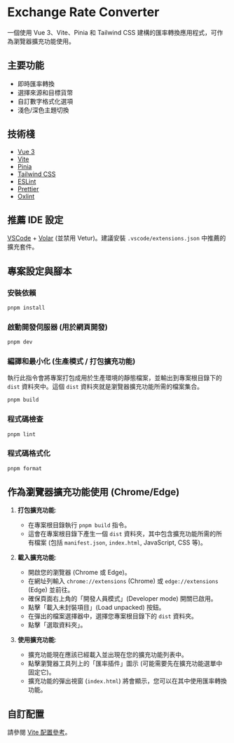 # Exchange Rate Converter

一個使用 Vue 3、Vite、Pinia 和 Tailwind CSS 建構的匯率轉換應用程式，可作為瀏覽器擴充功能使用。

## 主要功能

- 即時匯率轉換
- 選擇來源和目標貨幣
- 自訂數字格式化選項
- 淺色/深色主題切換

## 技術棧

- [Vue 3](https://vuejs.org/)
- [Vite](https://vitejs.dev/)
- [Pinia](https://pinia.vuejs.org/)
- [Tailwind CSS](https://tailwindcss.com/)
- [ESLint](https://eslint.org/)
- [Prettier](https://prettier.io/)
- [Oxlint](https://oxc-project.github.io/docs/guide/usage/linter.html)

## 推薦 IDE 設定

[VSCode](https://code.visualstudio.com/) + [Volar](https://marketplace.visualstudio.com/items?itemName=Vue.volar) (並禁用 Vetur)。建議安裝 `.vscode/extensions.json` 中推薦的擴充套件。

## 專案設定與腳本

### 安裝依賴

```sh
pnpm install
```

### 啟動開發伺服器 (用於網頁開發)

```sh
pnpm dev
```

### 編譯和最小化 (生產模式 / 打包擴充功能)

執行此指令會將專案打包成用於生產環境的靜態檔案，並輸出到專案根目錄下的 `dist` 資料夾中。這個 `dist` 資料夾就是瀏覽器擴充功能所需的檔案集合。

```sh
pnpm build
```

### 程式碼檢查

```sh
pnpm lint
```

### 程式碼格式化

```sh
pnpm format
```

## 作為瀏覽器擴充功能使用 (Chrome/Edge)

1.  **打包擴充功能**:

    - 在專案根目錄執行 `pnpm build` 指令。
    - 這會在專案根目錄下產生一個 `dist` 資料夾，其中包含擴充功能所需的所有檔案 (包括 `manifest.json`, `index.html`, JavaScript, CSS 等)。

2.  **載入擴充功能**:

    - 開啟您的瀏覽器 (Chrome 或 Edge)。
    - 在網址列輸入 `chrome://extensions` (Chrome) 或 `edge://extensions` (Edge) 並前往。
    - 確保頁面右上角的「開發人員模式」(Developer mode) 開關已啟用。
    - 點擊「載入未封裝項目」(Load unpacked) 按鈕。
    - 在彈出的檔案選擇器中，選擇您專案根目錄下的 `dist` 資料夾。
    - 點擊「選取資料夾」。

3.  **使用擴充功能**:
    - 擴充功能現在應該已經載入並出現在您的擴充功能列表中。
    - 點擊瀏覽器工具列上的「匯率插件」圖示 (可能需要先在擴充功能選單中固定它)。
    - 擴充功能的彈出視窗 (`index.html`) 將會顯示，您可以在其中使用匯率轉換功能。

## 自訂配置

請參閱 [Vite 配置參考](https://vite.dev/config/)。
